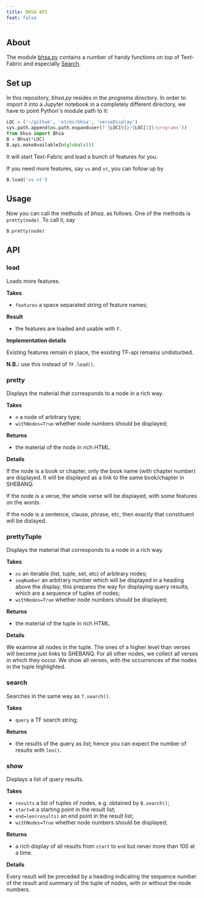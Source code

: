 ```yaml
---
title: BHSA API
feat: false
---
```


About
-----

The module [bhsa.py](https://github.com/ETCBC/bhsa/blob/master/programs/bhsa.py)
contains a number of handy functions on top of Text-Fabric and especially
[Search](https://github.com/Dans-labs/text-fabric/wiki/Api#search).

Set up
------

In this repository, *bhsa.py* resides in the *programs* directory. In order to
import it into a Jupyter notebook in a completely different directory, we have
to point Python's module path to it:

```python
LOC = ('~/github', 'etcbc/bhsa', 'verseDisplay')
sys.path.append(os.path.expanduser(f'{LOC[0]}/{LOC[1]}/programs'))
from bhsa import Bhsa
B = Bhsa(*LOC)
B.api.makeAvailableIn(globals())
```

It will start Text-Fabric and load a bunch of features for you.

If you need more features, say `vs` and `vt`, you can follow up by

```python
B.load('vs vt')
```

Usage
-----

Now you can call the methods of *bhsa*, as follows. One of the methods is
`pretty(node)`. To call it, say

```python
B.pretty(node)
```

API
---

### load ###

Loads more features.

**Takes**

*   `features` a space separated string of feature names;

**Result**

*   the features are loaded and usable with `F`.

**Implementation details**

Existing features remain in place, the existing TF-api remains undisturbed.

**N.B.:** use this instead of `TF.load()`.

### pretty ###

Displays the material that corresponds to a node in a rich way.

**Takes**

*   `n` a node of arbitrary type;
*   `withNodes=True` whether node numbers should be displayed;

**Returns**

*   the material of the node in rich HTML.

**Details**

If the node is a book or chapter, only the book name (with chapter number) are
displayed. It will be displayed as a link to the same book/chapter in SHEBANQ.

If the node is a verse, the whole verse will be displayed, with some features on
the words.

If the node is a sentence, clause, phrase, etc, then exactly that constituent
will be dislayed.

### prettyTuple ###

Displays the material that corresponds to a node in a rich way.

**Takes**

*   `ns` an iterable (list, tuple, set, etc) of arbitrary nodes;
*   `seqNumber` an arbitrary number which will be displayed in a heading above the
    display; this prepares the way for displaying query results, which are a
    sequence of tuples of nodes;
*   `withNodes=True` whether node numbers should be displayed;

**Returns**

*   the material of the tuple in rich HTML.

**Details**

We examine all nodes in the tuple. The ones of a higher level than verses will
become just links to SHEBANQ. For all other nodes, we collect all verses in
which they occur. We show all verses, with the occurrences of the nodes in the
tuple highlighted.

### search ###

Searches in the same way as `T.search()`.

**Takes**

*   `query` a TF search string;

**Returns**

*   the results of the query as list; hence you can expect the number of results
    with `len()`.

### show ###

Displays a list of query results.

**Takes**

*   `results` a list of tuples of nodes, e.g. obtained by `B.search()`;
*   `start=0` a starting point in the result list;
*   `end=len(results)` an end point in the result list;
*   `withNodes=True` whether node numbers should be displayed;

**Returns**

* a rich display of all results from `start` to `end` but never more than 100 at a time.

**Details**

Every result will be preceded by a heading indicating the sequence number of the
result and summary of the tuple of nodes, with or without the node numbers.
